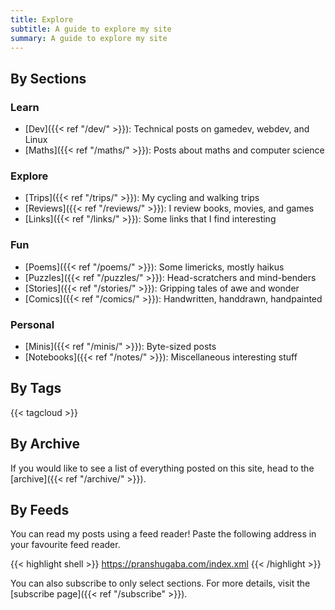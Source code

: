 ```yaml
---
title: Explore
subtitle: A guide to explore my site
summary: A guide to explore my site
---
```


## By Sections


### Learn

- [Dev]({{< ref "/dev/" >}}): Technical posts on gamedev, webdev, and Linux
- [Maths]({{< ref "/maths/" >}}): Posts about maths and computer science

### Explore

- [Trips]({{< ref "/trips/" >}}): My cycling and walking trips
- [Reviews]({{< ref "/reviews/" >}}): I review books, movies, and games
- [Links]({{< ref "/links/" >}}): Some links that I find interesting

### Fun

- [Poems]({{< ref "/poems/" >}}): Some limericks, mostly haikus
- [Puzzles]({{< ref "/puzzles/" >}}): Head-scratchers and mind-benders
- [Stories]({{< ref "/stories/" >}}): Gripping tales of awe and wonder
- [Comics]({{< ref "/comics/" >}}): Handwritten, handdrawn, handpainted

### Personal
- [Minis]({{< ref "/minis/" >}}): Byte-sized posts
- [Notebooks]({{< ref "/notes/" >}}): Miscellaneous interesting stuff


## By Tags

{{< tagcloud >}}

## By Archive

If you would like to see a list of everything posted on this site, head to the [archive]({{< ref "/archive/" >}}).

## By Feeds

You can read my posts using a feed reader!
Paste the following address in your favourite feed reader. 

{{< highlight shell >}}
https://pranshugaba.com/index.xml
{{< /highlight >}}

You can also subscribe to only select sections. 
For more details, visit the [subscribe page]({{< ref "/subscribe" >}}).